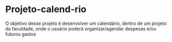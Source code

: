 # Projeto-calend-rio
O objetivo desse projeto é desenvolver um calendário, dentro de um projeto da faculdade, onde o usuário poderá organizar/agendar despesas e/ou futuros gastos
